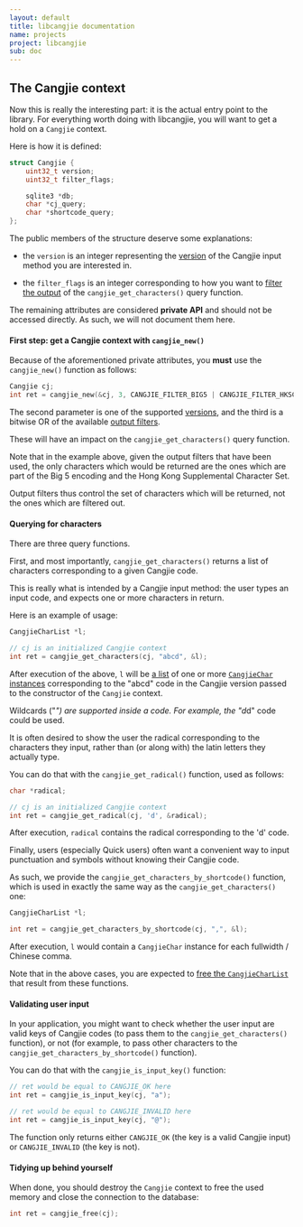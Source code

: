 ```yaml
---
layout: default
title: libcangjie documentation
name: projects
project: libcangjie
sub: doc
---
```


## The Cangjie context

Now this is really the interesting part: it is the actual entry point to the
library. For everything worth doing with libcangjie, you will want to get a
hold on a `Cangjie` context.

Here is how it is defined:

```c
struct Cangjie {
    uint32_t version;
    uint32_t filter_flags;

    sqlite3 *db;
    char *cj_query;
    char *shortcode_query;
};
```

The public members of the structure deserve some explanations:

* the `version` is an integer representing the [version](versions.html) of the
  Cangjie input method you are interested in.

* the `filter_flags` is an integer corresponding to how you want to
  [filter the output](filters.html) of the `cangjie_get_characters()` query
  function.

The remaining attributes are considered **private API** and should not be
accessed directly. As such, we will not document them here.

#### First step: get a Cangjie context with `cangjie_new()`

Because of the aforementioned private attributes, you **must** use the
`cangjie_new()` function as follows:

```c
Cangjie cj;
int ret = cangjie_new(&cj, 3, CANGJIE_FILTER_BIG5 | CANGJIE_FILTER_HKSCS);
```

The second parameter is one of the supported [versions](versions.html), and
the third is a bitwise OR of the available [output filters](filters.html).

These will have an impact on the `cangjie_get_characters()` query function.

Note that in the example above, given the output filters that have been used,
the only characters which would be returned are the ones which are part of the
Big 5 encoding and the Hong Kong Supplemental Character Set.

Output filters thus control the set of characters which will be returned, not
the ones which are filtered out.

#### Querying for characters

There are three query functions.

First, and most importantly, `cangjie_get_characters()` returns a list of
characters corresponding to a given Cangjie code.

This is really what is intended by a Cangjie input method: the user types an
input code, and expects one or more characters in return.

Here is an example of usage:

```c
CangjieCharList *l;

// cj is an initialized Cangjie context
int ret = cangjie_get_characters(cj, "abcd", &l);
```

After execution of the above, `l` will be [a list](cangjiecharlist.html) of
one or more [`CangjieChar` instances](cangjiechar.html) corresponding to the
"abcd" code in the Cangjie version passed to the constructor of the `Cangjie`
context.

Wildcards ("*") are supported inside a code. For example, the "d*d" code could
be used.

It is often desired to show the user the radical corresponding to the
characters they input, rather than (or along with) the latin letters they
actually type.

You can do that with the `cangjie_get_radical()` function, used as follows:

```c
char *radical;

// cj is an initialized Cangjie context
int ret = cangjie_get_radical(cj, 'd', &radical);
```

After execution, `radical` contains the radical corresponding to the 'd' code.

Finally, users (especially Quick users) often want a convenient way to input
punctuation and symbols without knowing their Cangjie code.

As such, we provide the `cangjie_get_characters_by_shortcode()` function,
which is used in exactly the same way as the `cangjie_get_characters()` one:

```c
CangjieCharList *l;

int ret = cangjie_get_characters_by_shortcode(cj, ",", &l);
```

After execution, `l` would contain a `CangjieChar` instance for each
fullwidth / Chinese comma.

Note that in the above cases, you are expected to
[free the `CangjieCharList`](cangjiecharlist.html) that result from these
functions.

#### Validating user input

In your application, you might want to check whether the user input are valid
keys of Cangjie codes (to pass them to the `cangjie_get_characters()`
function), or not (for example, to pass other characters to the
`cangjie_get_characters_by_shortcode()` function).

You can do that with the `cangjie_is_input_key()` function:

```c
// ret would be equal to CANGJIE_OK here
int ret = cangjie_is_input_key(cj, "a");

// ret would be equal to CANGJIE_INVALID here
int ret = cangjie_is_input_key(cj, "@");
```

The function only returns either `CANGJIE_OK` (the key is a valid Cangjie
input) or `CANGJIE_INVALID` (the key is not).

#### Tidying up behind yourself

When done, you should destroy the `Cangjie` context to free the used memory
and close the connection to the database:

```c
int ret = cangjie_free(cj);
```
